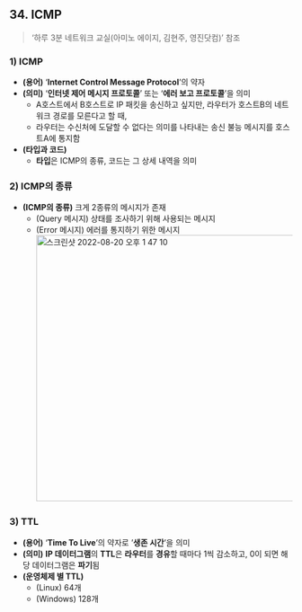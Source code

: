 ## 34\. ICMP

> ‘하루 3분 네트워크 교실(아미노 에이지, 김현주, 영진닷컴)’ 참조

### 1) ICMP

-   **(용어)** ‘**Internet Control Message Protocol**’의 약자
-   **(의미)** ‘**인터넷 제어 메시지 프로토콜**’ 또는 ‘**에러 보고 프로토콜**’을 의미
    -   A호스트에서 B호스트로 IP 패킷을 송신하고 싶지만, 라우터가 호스트B의 네트워크 경로를 모른다고 할 때,
    -   라우터는 수신처에 도달할 수 없다는 의미를 나타내는 송신 불능 메시지를 호스트A에 통지함
-   **(타입과 코드)**
    -   **타입**은 ICMP의 종류, 코드는 그 상세 내역을 의미

### 2) ICMP의 종류

-   **(ICMP의 종류)** 크게 2종류의 메시지가 존재
    -   (Query 메시지) 상태를 조사하기 위해 사용되는 메시지
    -   (Error 메시지) 에러를 통지하기 위한 메시지
          <img width="474" alt="스크린샷 2022-08-20 오후 1 47 10" src="https://user-images.githubusercontent.com/96895686/185729472-80826748-28f0-4be1-b4ef-6b80f115a3e9.png">


### 3) TTL

-   **(용어)** ‘**Time To Live**’의 약자로 ’**생존 시간**’을 의미
-   **(의미)** **IP 데이터그램**의 **TTL**은 **라우터**를 **경유**할 때마다 1씩 감소하고, 0이 되면 해당 데이터그램은 **파기**됨
-   **(운영체제 별 TTL)**
    -   (Linux) 64개
    -   (Windows) 128개
